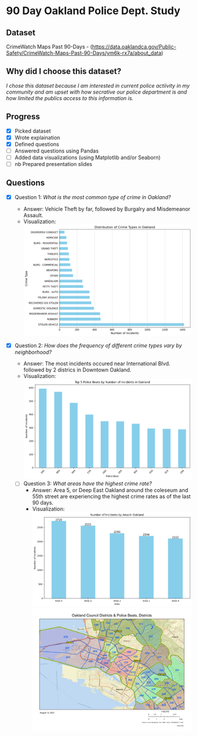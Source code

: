 # 90 Day Oakland Police Dept. Study

## Dataset
CrimeWatch Maps Past 90-Days - (https://data.oaklandca.gov/Public-Safety/CrimeWatch-Maps-Past-90-Days/ym6k-rx7a/about_data)

## Why did I choose this dataset?

*I chose this dataset because I am interested in current police actiivity in my community and am upset with how secrative our police department is and how limited the publics access to this information is.*

## Progress
- [x] Picked dataset
- [x] Wrote explaination
- [x] Defined questions
- [ ] Answered questions using Pandas
- [ ] Added data visualizations (using Matplotlib and/or Seaborn)
- [ ] nb Prepared presentation slides

## Questions
- [x] Question 1: *What is the most common type of crime in Oakland?*
  - Answer: Vehicle Theft by far, followed by Burgalry and Misdemeanor Assault.
  - Visualization: ![Q1 Visualization](visualizations/crime-type-dist.png)

- [x] Question 2: *How does the frequency of different crime types vary by neighborhood?*
  - Answer: The most incidents occured near International Blvd. followed by 2 districs in Downtown Oakland.
  - Visualization: ![Q2 Visualization](visualizations/crime-beat-dist.png)

  - [ ] Question 3: *What areas have the highest crime rate?*
    - Answer: Area 5, or Deep East Oakland around the coleseum and 55th street are experiencing the highest crime rates as of the last 90 days.
    - Visualization: ![Q3 Visualization](visualizations/crime-area-dist.png)![Crime by Area](images/OPD_beat_mid.png)